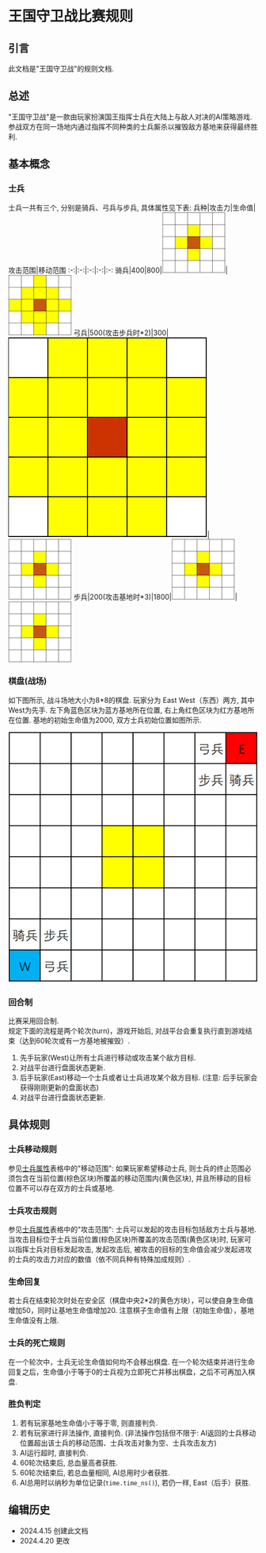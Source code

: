 # 王国守卫战比赛规则

## 引言

此文档是"王国守卫战"的规则文档.

## 总述

"王国守卫战"是一款由玩家扮演国王指挥士兵在大陆上与敌人对决的AI策略游戏.
参战双方在同一场地内通过指挥不同种类的士兵厮杀以摧毁敌方基地来获得最终胜利.

## 基本概念

### 士兵

士兵一共有三个, 分别是骑兵、弓兵与步兵, 具体属性见下表:
兵种|攻击力|生命值|攻击范围|移动范围
:-:|:-:|:-:|:-:|:-:
骑兵|400|800|![Range1](./pictures/Range1.png)|![Range2](./pictures/Range2.png)
弓兵|500(攻击步兵时\*2)|300|![Range2](./pictures/RangeExtra.png)|![Range1](./pictures/Range1.png)
步兵|200(攻击基地时\*3)|1800|![Range1](./pictures/Range1.png)|![Range1](./pictures/Range1.png)

### 棋盘(战场)

如下图所示, 战斗场地大小为8\*8的棋盘. 玩家分为 East West（东西）两方, 其中West为先手. 左下角蓝色区块为蓝方基地所在位置, 右上角红色区块为红方基地所在位置. 基地的初始生命值为2000, 双方士兵初始位置如图所示.

![Board](./pictures/Board.png)

### 回合制

比赛采用回合制.  
规定下面的流程是两个轮次(turn)，游戏开始后, 对战平台会重复执行直到游戏结束（达到60轮次或有一方基地被摧毁）.  

   1. 先手玩家(West)让所有士兵进行移动或攻击某个敌方目标.
   2. 对战平台进行盘面状态更新.
   3. 后手玩家(East)移动一个士兵或者让士兵进攻某个敌方目标. (注意: 后手玩家会获得刚刚更新的盘面状态)
   4. 对战平台进行盘面状态更新.

## 具体规则

### 士兵移动规则

参见[士兵属性](#士兵)表格中的"移动范围": 如果玩家希望移动士兵, 则士兵的终止范围必须包含在当前位置(棕色区块)所覆盖的移动范围内(黄色区块), 并且所移动的目标位置不可以存在双方的士兵或基地.

### 士兵攻击规则

参见[士兵属性](#士兵)表格中的"攻击范围": 士兵可以发起的攻击目标包括敌方士兵与基地. 当攻击目标位于士兵当前位置(棕色区块)所覆盖的攻击范围(黄色区块)时, 玩家可以指挥士兵对目标发起攻击, 发起攻击后, 被攻击的目标的生命值会减少发起进攻的士兵的攻击力对应的数值（依不同兵种有特殊加成规则）.

### 生命回复

若士兵在结束轮次时处在安全区（棋盘中央2\*2的黄色方块），可以使自身生命值增加50，同时让基地生命值增加20. 注意棋子生命值有上限（初始生命值），基地生命值没有上限.

### 士兵的死亡规则

在一个轮次中，士兵无论生命值如何均不会移出棋盘. 在一个轮次结束并进行生命回复之后，生命值小于等于0的士兵视为立即死亡并移出棋盘，之后不可再加入棋盘.

### 胜负判定

   1. 若有玩家基地生命值小于等于零, 则直接判负.
   2. 若有玩家进行非法操作, 直接判负. (非法操作包括但不限于: AI返回的士兵移动位置超出该士兵的移动范围、士兵攻击对象为空、士兵攻击友方)
   3. AI运行超时, 直接判负.
   4. 60轮次结束后, 总血量高者获胜.
   5. 60轮次结束后, 若总血量相同, AI总用时少者获胜.
   6. AI总用时以纳秒为单位记录(`time.time_ns()`), 若仍一样, East（后手）获胜.

## 编辑历史

+ 2024.4.15 创建此文档
+ 2024.4.20 更改
